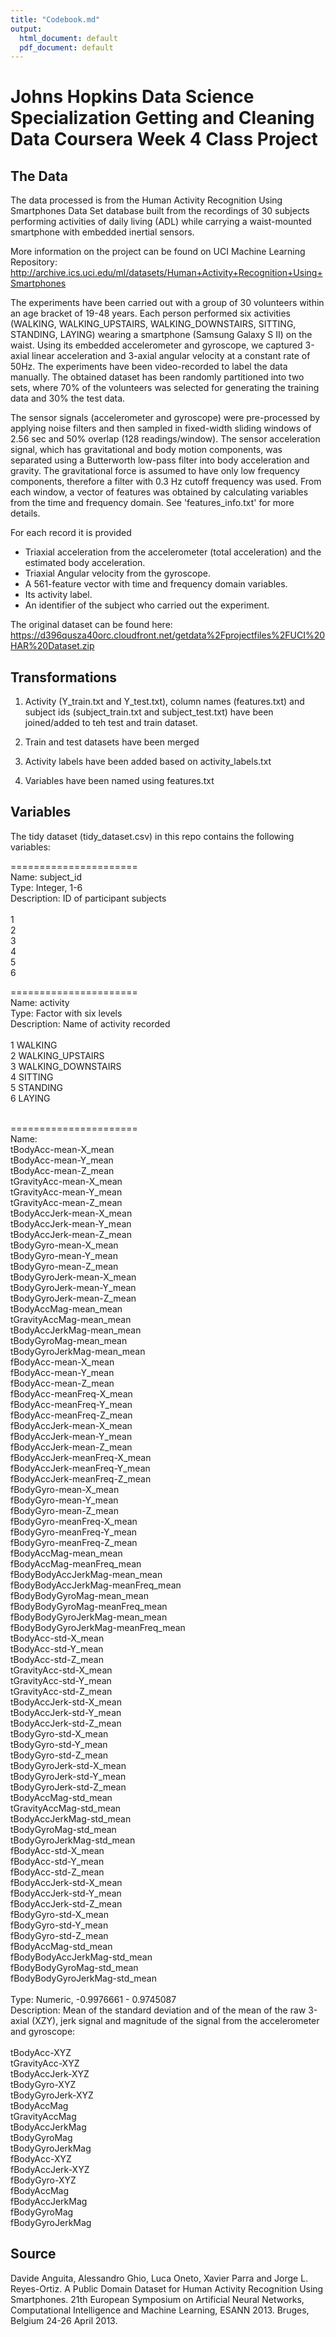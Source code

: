 ```yaml
---
title: "Codebook.md"
output:
  html_document: default
  pdf_document: default
---
```



# Johns Hopkins Data Science Specialization Getting and Cleaning Data Coursera Week 4 Class Project


## The Data

The data processed is from the Human Activity Recognition Using Smartphones Data Set database built from the recordings of 30 subjects performing activities of daily living (ADL) while carrying a waist-mounted smartphone with embedded inertial sensors.<br>

More information on the project can be found on UCI Machine Learning Repository:<br> <http://archive.ics.uci.edu/ml/datasets/Human+Activity+Recognition+Using+Smartphones><br>

The experiments have been carried out with a group of 30 volunteers within an age bracket of 19-48 years. Each person performed six activities (WALKING, WALKING_UPSTAIRS, WALKING_DOWNSTAIRS, SITTING, STANDING, LAYING) wearing a smartphone (Samsung Galaxy S II) on the waist. Using its embedded accelerometer and gyroscope, we captured 3-axial linear acceleration and 3-axial angular velocity at a constant rate of 50Hz. The experiments have been video-recorded to label the data manually. The obtained dataset has been randomly partitioned into two sets, where 70% of the volunteers was selected for generating the training data and 30% the test data. <br>

The sensor signals (accelerometer and gyroscope) were pre-processed by applying noise filters and then sampled in fixed-width sliding windows of 2.56 sec and 50% overlap (128 readings/window). The sensor acceleration signal, which has gravitational and body motion components, was separated using a Butterworth low-pass filter into body acceleration and gravity. The gravitational force is assumed to have only low frequency components, therefore a filter with 0.3 Hz cutoff frequency was used. From each window, a vector of features was obtained by calculating variables from the time and frequency domain. See 'features_info.txt' for more details. <br>

For each record it is provided<br>

- Triaxial acceleration from the accelerometer (total acceleration) and the estimated body acceleration.<br>
- Triaxial Angular velocity from the gyroscope. <br>
- A 561-feature vector with time and frequency domain variables. <br>
- Its activity label. <br>
- An identifier of the subject who carried out the experiment.<br>

The original dataset can be found here:<br>
<https://d396qusza40orc.cloudfront.net/getdata%2Fprojectfiles%2FUCI%20HAR%20Dataset.zip><br>



## Transformations


1) Activity (Y_train.txt and Y_test.txt), column names (features.txt) and subject ids (subject_train.txt and subject_test.txt) have been joined/added to teh test and train dataset.<br>

2) Train and test datasets have been merged<br>

3) Activity labels have been added based on activity_labels.txt<br>

4) Variables have been named using features.txt<br>



## Variables

The tidy dataset (tidy_dataset.csv) in this repo contains the following variables:<br>

======================<br>
Name: 	      subject_id<br>
Type:		      Integer, 1-6<br>
Description:	ID of participant subjects<br>
<br>
1<br>
2<br>
3<br>
4<br>
5<br>
6<br>


======================<br>
Name:	        activity<br>
Type:		      Factor with six levels<br>
Description:	Name of activity recorded<br>
<br>
1	  WALKING<br>
2   WALKING_UPSTAIRS<br>
3  	WALKING_DOWNSTAIRS<br>
4   SITTING<br>
5   STANDING<br>
6   LAYING<br>
<br>

======================<br>
Name: <br>
tBodyAcc-mean-X_mean<br>
tBodyAcc-mean-Y_mean<br>
tBodyAcc-mean-Z_mean<br>
tGravityAcc-mean-X_mean<br>
tGravityAcc-mean-Y_mean<br>
tGravityAcc-mean-Z_mean<br>
tBodyAccJerk-mean-X_mean<br>
tBodyAccJerk-mean-Y_mean<br>
tBodyAccJerk-mean-Z_mean<br>
tBodyGyro-mean-X_mean<br>
tBodyGyro-mean-Y_mean<br>
tBodyGyro-mean-Z_mean<br>
tBodyGyroJerk-mean-X_mean<br>
tBodyGyroJerk-mean-Y_mean<br>
tBodyGyroJerk-mean-Z_mean<br>
tBodyAccMag-mean_mean<br>
tGravityAccMag-mean_mean<br>
tBodyAccJerkMag-mean_mean<br>
tBodyGyroMag-mean_mean<br>
tBodyGyroJerkMag-mean_mean<br>
fBodyAcc-mean-X_mean<br>
fBodyAcc-mean-Y_mean<br>
fBodyAcc-mean-Z_mean<br>
fBodyAcc-meanFreq-X_mean<br>
fBodyAcc-meanFreq-Y_mean<br>
fBodyAcc-meanFreq-Z_mean<br>
fBodyAccJerk-mean-X_mean<br>
fBodyAccJerk-mean-Y_mean<br>
fBodyAccJerk-mean-Z_mean<br>
fBodyAccJerk-meanFreq-X_mean<br>
fBodyAccJerk-meanFreq-Y_mean<br>
fBodyAccJerk-meanFreq-Z_mean<br>
fBodyGyro-mean-X_mean<br>
fBodyGyro-mean-Y_mean<br>
fBodyGyro-mean-Z_mean<br>
fBodyGyro-meanFreq-X_mean<br>
fBodyGyro-meanFreq-Y_mean<br>
fBodyGyro-meanFreq-Z_mean<br>
fBodyAccMag-mean_mean<br>
fBodyAccMag-meanFreq_mean<br>
fBodyBodyAccJerkMag-mean_mean<br>
fBodyBodyAccJerkMag-meanFreq_mean<br>
fBodyBodyGyroMag-mean_mean<br>
fBodyBodyGyroMag-meanFreq_mean<br>
fBodyBodyGyroJerkMag-mean_mean<br>
fBodyBodyGyroJerkMag-meanFreq_mean<br>
tBodyAcc-std-X_mean<br>
tBodyAcc-std-Y_mean<br>
tBodyAcc-std-Z_mean<br>
tGravityAcc-std-X_mean<br>
tGravityAcc-std-Y_mean<br>
tGravityAcc-std-Z_mean<br>
tBodyAccJerk-std-X_mean<br>
tBodyAccJerk-std-Y_mean<br>
tBodyAccJerk-std-Z_mean<br>
tBodyGyro-std-X_mean<br>
tBodyGyro-std-Y_mean<br>
tBodyGyro-std-Z_mean<br>
tBodyGyroJerk-std-X_mean<br>
tBodyGyroJerk-std-Y_mean<br>
tBodyGyroJerk-std-Z_mean<br>
tBodyAccMag-std_mean<br>
tGravityAccMag-std_mean<br>
tBodyAccJerkMag-std_mean<br>
tBodyGyroMag-std_mean<br>
tBodyGyroJerkMag-std_mean<br>
fBodyAcc-std-X_mean<br>
fBodyAcc-std-Y_mean<br>
fBodyAcc-std-Z_mean<br>
fBodyAccJerk-std-X_mean<br>
fBodyAccJerk-std-Y_mean<br>
fBodyAccJerk-std-Z_mean<br>
fBodyGyro-std-X_mean<br>
fBodyGyro-std-Y_mean<br>
fBodyGyro-std-Z_mean<br>
fBodyAccMag-std_mean<br>
fBodyBodyAccJerkMag-std_mean<br>
fBodyBodyGyroMag-std_mean<br>
fBodyBodyGyroJerkMag-std_mean<br>
<br>
Type:		      Numeric, -0.9976661 - 0.9745087<br>
Description:	Mean of the standard deviation and of the mean of the raw 3-axial (XZY), jerk signal and magnitude of the signal
              from the accelerometer and gyroscope:<br>
<br>
tBodyAcc-XYZ  <br>
tGravityAcc-XYZ  <br>
tBodyAccJerk-XYZ  <br>
tBodyGyro-XYZ  <br>
tBodyGyroJerk-XYZ  <br>
tBodyAccMag  <br>
tGravityAccMag  <br>
tBodyAccJerkMag  <br>
tBodyGyroMag  <br>
tBodyGyroJerkMag  <br>
fBodyAcc-XYZ  <br>
fBodyAccJerk-XYZ  <br>
fBodyGyro-XYZ  <br>
fBodyAccMag <br>
fBodyAccJerkMag  <br>
fBodyGyroMag  <br>
fBodyGyroJerkMag  <br>



## Source

Davide Anguita, Alessandro Ghio, Luca Oneto, Xavier Parra and Jorge L. Reyes-Ortiz. A Public Domain Dataset for Human Activity Recognition Using Smartphones. 21th European Symposium on Artificial Neural Networks, Computational Intelligence and Machine Learning, ESANN 2013. Bruges, Belgium 24-26 April 2013.


